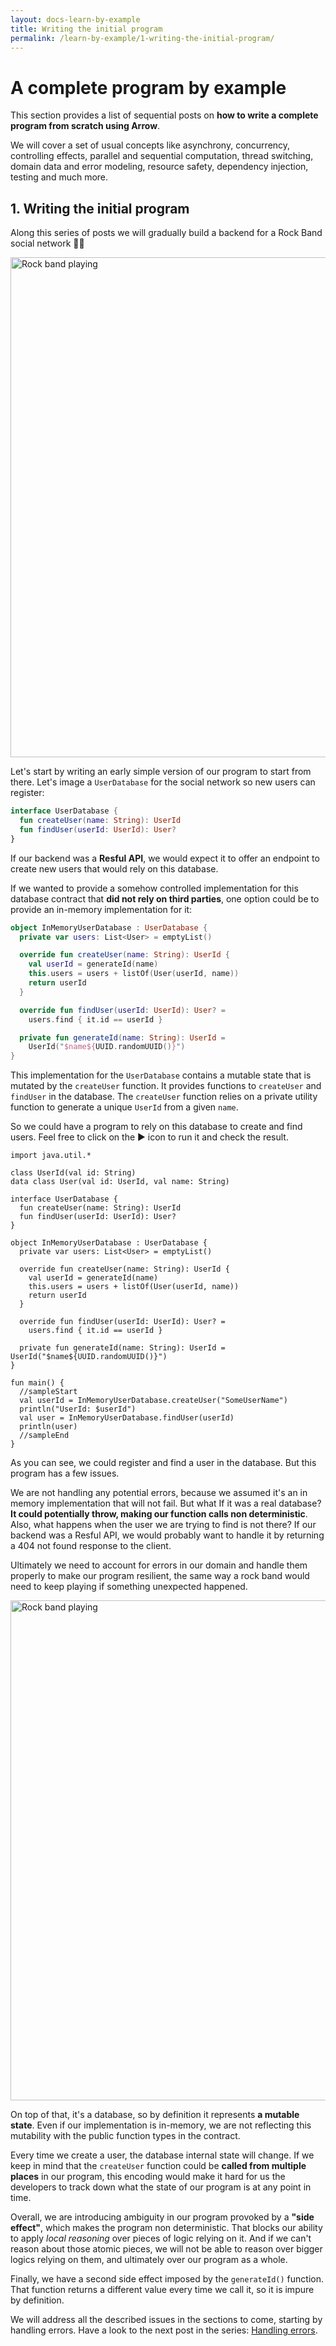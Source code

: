 ```yaml
---
layout: docs-learn-by-example
title: Writing the initial program
permalink: /learn-by-example/1-writing-the-initial-program/
---
```


# A complete program by example

This section provides a list of sequential posts on **how to write a complete program from scratch using Arrow**.

We will cover a set of usual concepts like asynchrony, concurrency, controlling effects, parallel and sequential computation, thread switching, domain data and error modeling, resource safety, dependency injection, testing and much more.

## 1. Writing the initial program

Along this series of posts we will gradually build a backend for a Rock Band social network 🎸🤘

<img src="/img/learn-by-example/band_playing.gif" alt="Rock band playing" width="800"/>

Let's start by writing an early simple version of our program to start from there. Let's image a `UserDatabase` for the social network so new users can register:

```kotlin
interface UserDatabase {
  fun createUser(name: String): UserId
  fun findUser(userId: UserId): User?
}
```

If our backend was a **Resful API**, we would expect it to offer an endpoint to create new users that would rely on this database.

If we wanted to provide a somehow controlled implementation for this database contract that **did not rely on third parties**, one option could be to provide an in-memory implementation for it:

```kotlin
object InMemoryUserDatabase : UserDatabase {
  private var users: List<User> = emptyList()

  override fun createUser(name: String): UserId {
    val userId = generateId(name)
    this.users = users + listOf(User(userId, name))
    return userId
  }

  override fun findUser(userId: UserId): User? =
    users.find { it.id == userId }

  private fun generateId(name: String): UserId = 
    UserId("$name${UUID.randomUUID()}")
}
```

This implementation for the `UserDatabase` contains a mutable state that is mutated by the `createUser` function. It provides functions to `createUser` and `findUser` in the database. The `createUser` function relies on a private utility function to generate a unique `UserId` from a given `name`.

So we could have a program to rely on this database to create and find users. Feel free to click on the ▶️ icon to run it and check the result.

```kotlin:ank:playground
import java.util.*

class UserId(val id: String)
data class User(val id: UserId, val name: String)

interface UserDatabase {
  fun createUser(name: String): UserId
  fun findUser(userId: UserId): User?
}

object InMemoryUserDatabase : UserDatabase {
  private var users: List<User> = emptyList()

  override fun createUser(name: String): UserId {
    val userId = generateId(name)
    this.users = users + listOf(User(userId, name))
    return userId
  }

  override fun findUser(userId: UserId): User? =
    users.find { it.id == userId }

  private fun generateId(name: String): UserId = UserId("$name${UUID.randomUUID()}")
}

fun main() {
  //sampleStart
  val userId = InMemoryUserDatabase.createUser("SomeUserName")
  println("UserId: $userId")
  val user = InMemoryUserDatabase.findUser(userId)
  println(user)
  //sampleEnd
}
``` 

As you can see, we could register and find a user in the database. But this program has a few issues.

We are not handling any potential errors, because we assumed it's an in memory implementation that will not fail. But what If it was a real database? **It could potentially throw, making our function calls non deterministic**. Also, what happens when the user we are trying to find is not there? If our backend was a Resful API, we would probably want to handle it by returning a 404 not found response to the client. 

Ultimately we need to account for errors in our domain and handle them properly to make our program resilient, the same way a rock band would need to keep playing if something unexpected happened.

<img src="/img/learn-by-example/band_error_keep_playing.gif" alt="Rock band playing" width="800"/>

On top of that, it's a database, so by definition it represents **a mutable state**. Even if our implementation is in-memory, we are not reflecting this mutability with the public function types in the contract.

Every time we create a user, the database internal state will change. If we keep in mind that the `createUser` function could be **called from multiple places** in our program, this encoding would make it hard for us the developers to track down what the state of our program is at any point in time.

Overall, we are introducing ambiguity in our program provoked by a **"side effect"**, which makes the program non deterministic. That blocks our ability to apply *local reasoning* over pieces of logic relying on it. And if we can't reason about those atomic pieces, we will not be able to reason over bigger logics relying on them, and ultimately over our program as a whole.

Finally, we have a second side effect imposed by the `generateId()` function. That function returns a different value every time we call it, so it is impure by definition.

We will address all the described issues in the sections to come, starting by handling errors. Have a look to the next post in the series: [Handling errors](/learn-by-example/2-handling-errors/).
 